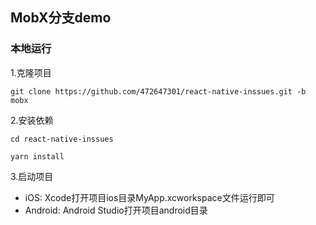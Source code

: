 ## MobX分支demo

### 本地运行

1.克隆项目 
```
git clone https://github.com/472647301/react-native-inssues.git -b mobx
```
2.安装依赖 
```
cd react-native-inssues

yarn install
```
3.启动项目
- iOS: Xcode打开项目ios目录MyApp.xcworkspace文件运行即可
- Android: Android Studio打开项目android目录